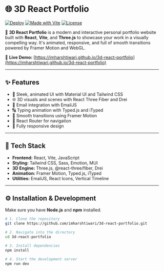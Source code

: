 # 🌐 3D React Portfolio

[![Deploy](https://img.shields.io/github/deployments/imharshtiwari/3d-react-portfolio/github-pages)](https://imharshtiwari.github.io/3d-react-portfolio/)
[![Made with Vite](https://img.shields.io/badge/Vite-4.5.14-blueviolet?logo=vite)](https://vitejs.dev/)
[![License](https://img.shields.io/badge/license-MIT-green.svg)](#license)

🚀 **3D React Portfolio** is a modern and interactive personal portfolio website built with **React**, **Vite**, and **Three.js** to showcase your work in a visually compelling way. It's animated, responsive, and full of smooth transitions powered by Framer Motion and WebGL.

🔗 **Live Demo:** [https://imharshtiwari.github.io/3d-react-portfolio](https://imharshtiwari.github.io/3d-react-portfolio)

---

## ✨ Features

- 🎨 Sleek, animated UI with Material UI and Tailwind CSS
- 🌐 3D visuals and scenes with React Three Fiber and Drei
- 💌 Email integration with EmailJS
- 🔠 Typing animation with Typed.js and iTyped
- 🎥 Smooth transitions using Framer Motion
- 🧭 React Router for navigation
- 📱 Fully responsive design

---

## 🧰 Tech Stack

- **Frontend:** React, Vite, JavaScript
- **Styling:** Tailwind CSS, Sass, Emotion, MUI
- **3D Engine:** Three.js, @react-three/fiber, Drei
- **Animation:** Framer Motion, Typed.js, iTyped
- **Utilities:** EmailJS, React Icons, Vertical Timeline

---

## ⚙️ Installation & Development

Make sure you have **Node.js** and **npm** installed.

```bash
# 1. Clone the repository
git clone https://github.com/imharshtiwari/3d-react-portfolio.git

# 2. Navigate into the directory
cd 3d-react-portfolio

# 3. Install dependencies
npm install

# 4. Start the development server
npm run dev
